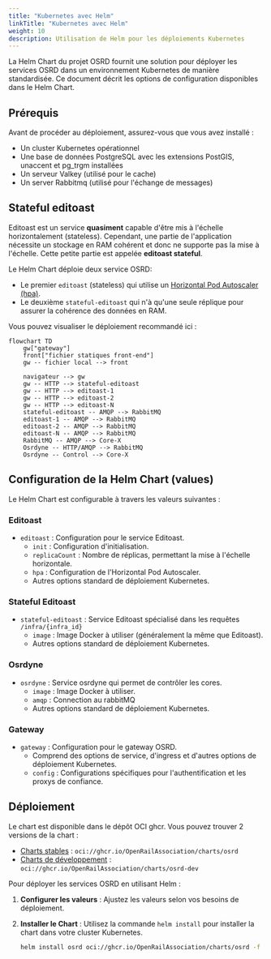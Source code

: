 ```yaml
---
title: "Kubernetes avec Helm"
linkTitle: "Kubernetes avec Helm"
weight: 10
description: Utilisation de Helm pour les déploiements Kubernetes
---
```


La Helm Chart du projet OSRD fournit une solution pour déployer les services OSRD dans un environnement Kubernetes de manière standardisée. Ce document décrit les options de configuration disponibles dans le Helm Chart.

## Prérequis

Avant de procéder au déploiement, assurez-vous que vous avez installé :

- Un cluster Kubernetes opérationnel
- Une base de données PostgreSQL avec les extensions PostGIS, unaccent et pg_trgm installées
- Un serveur Valkey (utilisé pour le cache)
- Un server Rabbitmq (utilisé pour l'échange de messages)

## Stateful editoast

Editoast est un service **quasiment** capable d'être mis à l'échelle horizontalement (stateless). Cependant, une partie de l'application nécessite un stockage en RAM cohérent et donc ne supporte pas la mise à l'échelle. Cette petite partie est appelée **editoast stateful**.

Le Helm Chart déploie deux service OSRD:

- Le premier `editoast` (stateless) qui utilise un [Horizontal Pod Autoscaler (hpa)](https://kubernetes.io/docs/tasks/run-application/horizontal-pod-autoscale/).
- Le deuxième `stateful-editoast` qui n'à qu'une seule réplique pour assurer la cohérence des données en RAM.

Vous pouvez visualiser le déploiement recommandé ici :

```mermaid
flowchart TD
    gw["gateway"]
    front["fichier statiques front-end"]
    gw -- fichier local --> front

    navigateur --> gw
    gw -- HTTP --> stateful-editoast
    gw -- HTTP --> editoast-1
    gw -- HTTP --> editoast-2
    gw -- HTTP --> editoast-N
    stateful-editoast -- AMQP --> RabbitMQ
    editoast-1 -- AMQP --> RabbitMQ
    editoast-2 -- AMQP --> RabbitMQ
    editoast-N -- AMQP --> RabbitMQ
    RabbitMQ -- AMQP --> Core-X
    Osrdyne -- HTTP/AMQP --> RabbitMQ
    Osrdyne -- Control --> Core-X
```

## Configuration de la Helm Chart (values)

Le Helm Chart est configurable à travers les valeurs suivantes :


### Editoast

- `editoast` : Configuration pour le service Editoast.
  - `init` : Configuration d'initialisation.
  - `replicaCount` : Nombre de réplicas, permettant la mise à l'échelle horizontale.
  - `hpa` : Configuration de l'Horizontal Pod Autoscaler.
  - Autres options standard de déploiement Kubernetes.

### Stateful Editoast

- `stateful-editoast` : Service Editoast spécialisé dans les requêtes `/infra/{infra_id}`
  - `image` : Image Docker à utiliser (généralement la même que Editoast).
  - Autres options standard de déploiement Kubernetes.


### Osrdyne

- `osrdyne` : Service osrdyne qui permet de contrôler les cores.
  - `image` : Image Docker à utiliser.
  - `amqp` : Connection au rabbitMQ
  - Autres options standard de déploiement Kubernetes.

### Gateway

- `gateway` : Configuration pour le gateway OSRD.
  - Comprend des options de service, d'ingress et d'autres options de déploiement Kubernetes.
  - `config` : Configurations spécifiques pour l'authentification et les proxys de confiance.

## Déploiement

Le chart est disponible dans le dépôt OCI ghcr. Vous pouvez trouver 2 versions de la chart :
 - [Charts stables](https://github.com/OpenRailAssociation/osrd-chart/pkgs/container/charts%2Fosrd) : `oci://ghcr.io/OpenRailAssociation/charts/osrd`
 - [Charts de développement](https://github.com/OpenRailAssociation/osrd-chart/pkgs/container/charts%2Fosrd-dev) : `oci://ghcr.io/OpenRailAssociation/charts/osrd-dev`

Pour déployer les services OSRD en utilisant Helm :

1. **Configurer les valeurs** : Ajustez les valeurs selon vos besoins de déploiement.
2. **Installer le Chart** : Utilisez la commande `helm install` pour installer la chart dans votre cluster Kubernetes.

   ```bash
   helm install osrd oci://ghcr.io/OpenRailAssociation/charts/osrd -f values.yml
   ```
